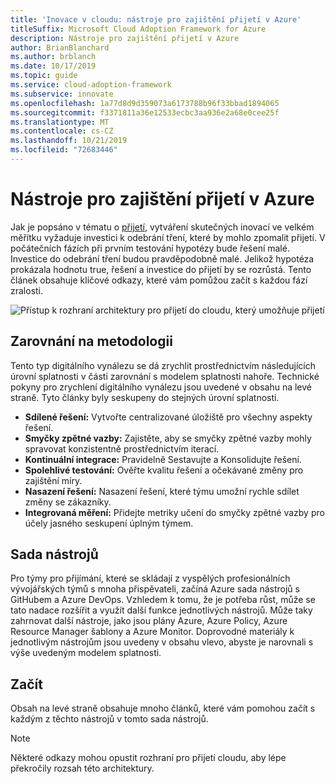 ```yaml
---
title: 'Inovace v cloudu: nástroje pro zajištění přijetí v Azure'
titleSuffix: Microsoft Cloud Adoption Framework for Azure
description: Nástroje pro zajištění přijetí v Azure
author: BrianBlanchard
ms.author: brblanch
ms.date: 10/17/2019
ms.topic: guide
ms.service: cloud-adoption-framework
ms.subservice: innovate
ms.openlocfilehash: 1a77d8d9d359073a6173788b96f33bbad1894065
ms.sourcegitcommit: f3371811a36e12533ecbc3aa936e2a68e0cee25f
ms.translationtype: MT
ms.contentlocale: cs-CZ
ms.lasthandoff: 10/21/2019
ms.locfileid: "72683446"
---
```

# <a name="tools-to-empower-adoption-in-azure"></a>Nástroje pro zajištění přijetí v Azure

Jak je popsáno v tématu o [přijetí](../considerations/ci-cd.md), vytváření skutečných inovací ve velkém měřítku vyžaduje investici k odebrání tření, které by mohlo zpomalit přijetí. V počátečních fázích při prvním testování hypotézy bude řešení malé. Investice do odebrání tření budou pravděpodobně malé. Jelikož hypotéza prokázala hodnotu true, řešení a investice do přijetí by se rozrůstá. Tento článek obsahuje klíčové odkazy, které vám pomůžou začít s každou fází zralosti.

![Přístup k rozhraní architektury pro přijetí do cloudu, který umožňuje přijetí](../../_images/innovate/empower-adoption-maturity.png)

## <a name="alignment-to-the-methodology"></a>Zarovnání na metodologii

Tento typ digitálního vynálezu se dá zrychlit prostřednictvím následujících úrovní splatnosti v části zarovnání s modelem splatnosti nahoře. Technické pokyny pro zrychlení digitálního vynálezu jsou uvedené v obsahu na levé straně. Tyto články byly seskupeny do stejných úrovní splatnosti.

- **Sdílené řešení:** Vytvořte centralizované úložiště pro všechny aspekty řešení.
- **Smyčky zpětné vazby:** Zajistěte, aby se smyčky zpětné vazby mohly spravovat konzistentně prostřednictvím iterací.
- **Kontinuální integrace:** Pravidelně Sestavujte a Konsolidujte řešení.
- **Spolehlivé testování:** Ověřte kvalitu řešení a očekávané změny pro zajištění míry.
- **Nasazení řešení:** Nasazení řešení, které týmu umožní rychle sdílet změny se zákazníky.
- **Integrovaná měření:** Přidejte metriky učení do smyčky zpětné vazby pro účely jasného seskupení úplným týmem.

## <a name="toolchain"></a>Sada nástrojů

Pro týmy pro přijímání, které se skládají z vyspělých profesionálních vývojářských týmů s mnoha přispěvateli, začíná Azure sada nástrojů s GitHubem a Azure DevOps. Vzhledem k tomu, že je potřeba růst, může se tato nadace rozšířit a využít další funkce jednotlivých nástrojů. Může taky zahrnovat další nástroje, jako jsou plány Azure, Azure Policy, Azure Resource Manager šablony a Azure Monitor. Doprovodné materiály k jednotlivým nástrojům jsou uvedeny v obsahu vlevo, abyste je narovnali s výše uvedeným modelem splatnosti.

## <a name="get-started"></a>Začít

Obsah na levé straně obsahuje mnoho článků, které vám pomohou začít s každým z těchto nástrojů v tomto sada nástrojů.

> [!NOTE]
> Některé odkazy mohou opustit rozhraní pro přijetí cloudu, aby lépe překročily rozsah této architektury.

